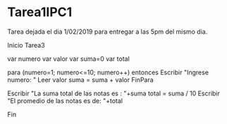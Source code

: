 # Tarea1IPC1
Tarea dejada el dia 1/02/2019 para entregar a las 5pm del mismo dia.

Inicio Tarea3

var numero
var valor
var suma=0
var total

para (numero=1; numero<=10; numero++) entonces
Escribir "Ingrese numero: "
Leer valor
suma = suma + valor 
FinPara

Escribir "La suma total de las notas es : "+suma
total = suma / 10 
Escribir "El promedio de las notas es de: "+total

Fin
